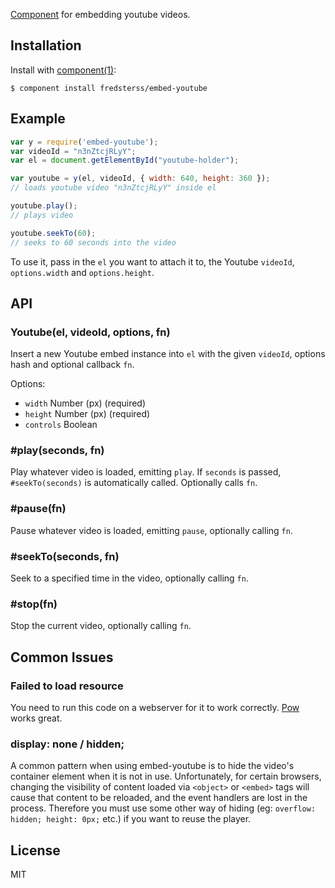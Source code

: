 [Component](https://github.com/component/component) for embedding youtube videos.

## Installation

Install with [component(1)](http://component.io):

```
$ component install fredsterss/embed-youtube
```

## Example

```js
var y = require('embed-youtube');
var videoId = "n3nZtcjRLyY";
var el = document.getElementById("youtube-holder");

var youtube = y(el, videoId, { width: 640, height: 360 });
// loads youtube video "n3nZtcjRLyY" inside el

youtube.play();
// plays video

youtube.seekTo(60);
// seeks to 60 seconds into the video
```

To use it, pass in the ``el`` you want to attach it to, the Youtube ``videoId``, ``options.width`` and ``options.height``.

## API

### Youtube(el, videoId, options, fn)

Insert a new Youtube embed instance into ``el`` with the given ``videoId``, options hash and optional callback ``fn``.

Options:
- ``width`` Number (px) (required)
- ``height`` Number (px) (required)
- ``controls`` Boolean

### #play(seconds, fn)

Play whatever video is loaded, emitting ``play``. If ``seconds`` is passed, ``#seekTo(seconds)`` is automatically called. Optionally calls ``fn``.

### #pause(fn)

Pause whatever video is loaded, emitting ``pause``, optionally calling ``fn``.

### #seekTo(seconds, fn)

Seek to a specified time in the video, optionally calling ``fn``.

### #stop(fn)

Stop the current video, optionally calling ``fn``.

## Common Issues

### Failed to load resource

You need to run this code on a webserver for it to work correctly. [Pow](http://pow.cx/) works great.

### display: none / hidden;

A common pattern when using embed-youtube is to hide the video's container element when it is not in use. Unfortunately, for certain browsers, changing the visibility of content loaded via ``<object>`` or ``<embed>`` tags will cause that content to be reloaded, and the event handlers are lost in the process. Therefore you must use some other way of hiding (eg: ``overflow: hidden; height: 0px;`` etc.) if you want to reuse the player.



## License

MIT
